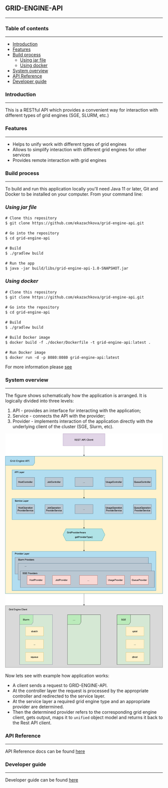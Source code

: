 ## GRID-ENGINE-API
____
### Table of contents
_____
* [Introduction](#introduction)
* [Features](#features)
* [Build process](#build-process)
  * [Using jar file](#using-jar-file)
  * [Using docker](#using-docker)
* [System overview](#system-overview)
* [API Reference](#api-reference)
* [Developer guide](#developer-guide)

### Introduction
______
This is a RESTful API which provides a convenient way for interaction with different types of grid engines (SGE, SLURM, etc.)

### Features
____
- Helps to unify work with different types of grid engines
- Allows to simplify interaction with different grid engines for other services
- Provides remote interaction with grid engines

### Build process
________
To build and run this application locally you'll need Java 11 or later, Git and Docker to be installed on your computer.
From your command line:
### *Using jar file*

````
# Clone this repository
$ git clone https://github.com/ekazachkova/grid-engine-api.git

# Go into the repository
$ cd grid-engine-api

# Build
$ ./gradlew build

# Run the app
$ java -jar build/libs/grid-engine-api-1.0-SNAPSHOT.jar
````
### *Using docker*
```
# Clone this repository
$ git clone https://github.com/ekazachkova/grid-engine-api.git

# Go into the repository
$ cd grid-engine-api

# Build
$ ./gradlew build

# Build Docker image
$ docker build -f ./docker/Dockerfile -t grid-engine-api:latest .

# Run Docker image
$ docker run -d -p 8080:8080 grid-engine-api:latest 
```

For more information please [see](docker/README.md)

### System overview
____
The figure shows schematically how the application is arranged. It is logically divided into three levels:
1. API - provides an interface for interacting with the application;
2. Service - connects the API with the provider;
3. Provider - implements interaction of the application directly with the underlying client of the cluster
(SGE, Slurm, etc).


![grid-engine-api-diag](docs/attachments/images/grid-engine-api-diagram.png)

Now lets see with example how application works:
- A client sends a request to GRID-ENGINE-API.
- At the controller layer the request is processed by the appropriate controller and redirected to the service layer.
- At the service layer a required grid engine type and an appropriate provider are determined.
- Then the determined provider refers to the corresponding grid engine client, gets output, maps it to `unified` object
model  and returns it back to the Rest API client.

### API Reference
_____
API Reference docs can be found [here](docs/api) 

### Developer guide
_____
Developer guide can be found [here](docs/developer_guide/developer_guide.md)
